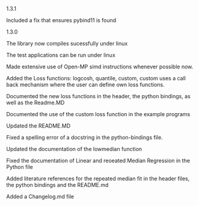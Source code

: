 1.3.1

Included a fix that ensures pybind11 is found


1.3.0

The library now compiles sucessfully under linux

The test applications can be run under linux

Made extensive use of Open-MP simd instructions whenever possible now.

Added the Loss functions: logcosh, quantile, custom, 
custom uses a call back mechanism where the user can define own loss functions.

Documented the new loss functions in the header, the python bindings, as well as the Readme.MD

Documented the use of the custom loss function in the example programs

Updated the README.MD

Fixed a spelling error of a docstring in the python-bindings file.

Updated the documentation of the lowmedian function

Fixed the documentation of Linear and reoeated Median Regression in the Python file

Added literature references for the repeated median fit in the header files, the python bindings and the README.md

Added a Changelog.md file

